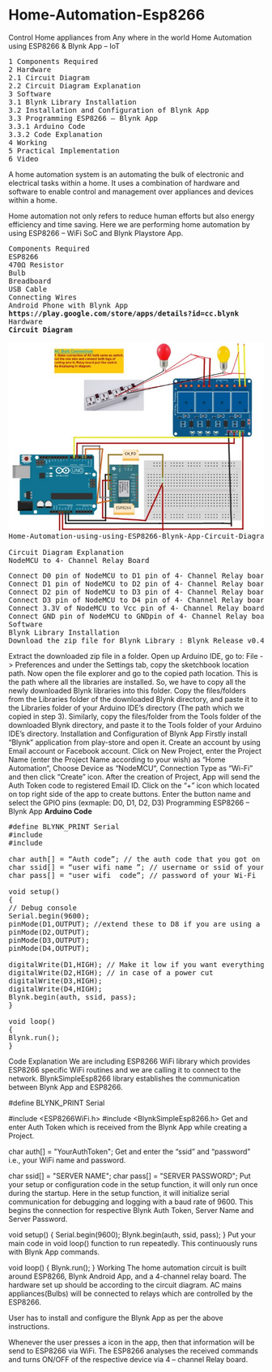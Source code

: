 # Home-Automation-Esp8266
Control Home appliances from Any where in the world
Home Automation using ESP8266 & Blynk App – IoT
<pre>
1 Components Required
2 Hardware
2.1 Circuit Diagram
2.2 Circuit Diagram Explanation
3 Software
3.1 Blynk Library Installation
3.2 Installation and Configuration of Blynk App
3.3 Programming ESP8266 – Blynk App
3.3.1 Arduino Code
3.3.2 Code Explanation
4 Working
5 Practical Implementation
6 Video
</pre>
A home automation system is an automating the bulk of electronic and electrical tasks within a home. It uses a combination of hardware and software to enable control and management over appliances and devices within a home.

Home automation not only refers to reduce human efforts but also energy efficiency and time saving. Here we are performing home automation by using ESP8266 – WiFi SoC and Blynk Playstore App.
<pre>
Components Required
ESP8266
470Ω Resistor
Bulb
Breadboard
USB Cable
Connecting Wires
Android Phone with Blynk App
<b>https://play.google.com/store/apps/details?id=cc.blynk</b>
Hardware
<b>Circuit Diagram</b>

<img src="https://github.com/sushant1911/Home-Automation-Esp8266/blob/master/Digram.JPG">
Home-Automation-using-using-ESP8266-Blynk-App-Circuit-Diagram

Circuit Diagram Explanation
NodeMCU to 4- Channel Relay Board
</pre>
<pre>
Connect D0 pin of NodeMCU to D1 pin of 4- Channel Relay board.
Connect D1 pin of NodeMCU to D2 pin of 4- Channel Relay board.
Connect D2 pin of NodeMCU to D3 pin of 4- Channel Relay board.
Connect D3 pin of NodeMCU to D4 pin of 4- Channel Relay board.
Connect 3.3V of NodeMCU to Vcc pin of 4- Channel Relay board.
Connect GND pin of NodeMCU to GNDpin of 4- Channel Relay board.
Software
Blynk Library Installation
Download the zip file for Blynk Library : Blynk_Release_v0.4.8
</pre>
Extract the downloaded zip file in a folder.
Open up Arduino IDE, go to: File -> Preferences and under the Settings tab, copy the sketchbook location path.
Now open the file explorer and go to the copied path location. This is the path where all the libraries are installed. So, we have to copy all the newly downloaded Blynk libraries into this folder.
Copy the files/folders from the Libraries folder of the downloaded Blynk directory, and paste it to the Libraries folder of your Arduino IDE’s directory (The path which we copied in step 3).
Similarly, copy the files/folder from the Tools folder of the downloaded Blynk directory, and paste it to the Tools folder of your Arduino IDE’s directory.
Installation and Configuration of Blynk App
Firstly install “Blynk” application from play-store and open it.
Create an account by using Email account or Facebook account.
Click on New Project, enter the Project Name (enter the Project Name according to your wish) as “Home Automation“, Choose Device as “NodeMCU“, Connection Type as “Wi-Fi” and then click “Create” icon.
After the creation of Project, App will send the Auth Token code to registered Email ID.
Click on the “+” icon which located on top right side of the app to create buttons.
Enter the button name and select the GPIO pins (exmaple: D0, D1, D2, D3)
Programming ESP8266 – Blynk App
<b>Arduino Code</b>
<pre>#define BLYNK_PRINT Serial
#include <ESP8266WiFi.h>
#include <BlynkSimpleEsp8266.h>

char auth[] = “Auth code”; // the auth code that you got on your gmail
char ssid[] = “user wifi name ”; // username or ssid of your WI-FI
char pass[] = "user wifi  code”; // password of your Wi-Fi

void setup()
{
// Debug console
Serial.begin(9600);
pinMode(D1,OUTPUT); //extend these to D8 if you are using a 8 pin relay
pinMode(D2,OUTPUT);
pinMode(D3,OUTPUT);
pinMode(D4,OUTPUT);

digitalWrite(D1,HIGH); // Make it low if you want everything to go off
digitalWrite(D2,HIGH); // in case of a power cut
digitalWrite(D3,HIGH);
digitalWrite(D4,HIGH);
Blynk.begin(auth, ssid, pass);
}

void loop()
{
Blynk.run();
}
</pre>
Code Explanation
We are including ESP8266 WiFi library which provides ESP8266 specific WiFi routines and we are calling it to connect to the network. BlynkSimpleEsp8266 library establishes the communication between Blynk App and ESP8266.


#define BLYNK_PRINT Serial

#include <ESP8266WiFi.h>
#include <BlynkSimpleEsp8266.h>
Get and enter Auth Token which is received from the Blynk App while creating a Project.

char auth[] = "YourAuthToken";
Get and enter the “ssid” and “password” i.e.,  your WiFi name and password.

char ssid[] = "SERVER NAME";
char pass[] = "SERVER PASSWORD";
Put your setup or configuration code in the setup function, it will only run once during the startup.
Here in the setup function, it will initialize serial communication for debugging and logging with a baud rate of 9600. This begins the connection for respective Blynk Auth Token, Server Name and Server Password.

void setup()
{
  Serial.begin(9600);
  Blynk.begin(auth, ssid, pass);
}
Put your main code in void loop() function to run repeatedly. This continuously runs with Blynk App commands.

void loop()
{
  Blynk.run();
}
Working
The home automation circuit is built around ESP8266, Blynk Android App, and a 4-channel relay board. The hardware set up should be according to the circuit diagram. AC mains appliances(Bulbs) will be connected to relays which are controlled by the ESP8266.

User has to install and configure the Blynk App as per the above instructions.

Whenever the user presses a icon in the app, then that information will be send to ESP8266 via WiFi. The ESP8266 analyses the received commands and turns ON/OFF of the respective device via 4 – channel Relay board.
</pre>
